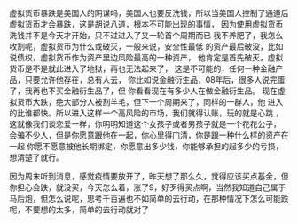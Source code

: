 虚拟货币暴跌是美国人的阴谋吗，美国人也要反洗钱，所以当美国人控制了通道后
虚拟货币才会暴跌，这是胡说八道，根本不可能出现的事情，
因为使用虚拟货币洗钱并不是今天才开始，只不过进入了又一轮首个周期而已
我不养肥了，我怎么收割呢，虚拟货币为什么或破灭，一般来说，安全性最低
的资产最后破没，比如说债权，虚拟货币作为资产里边风险最高的一种资产，
他肯定是首先破灭，虚拟货币是不是就此进入了地狱，再也无法起来了，
这是不可能的，任何一种金融产品，只要允许他存在，总有人去，
你比如说金融衍生品，08年后，很多人说完蛋了，我再也不买金融衍生品了，但
你看看现在有多少人在做金融衍生品。
现在虚拟货币大跌，绝大部分人被割羊毛，但下一个周期来了，同样的一群人，他
进入的比谁都快。所以进入这样一个高风险的市场，我们就得认账，玩的就是心跳
，
这就像我们谈恋爱一样，你明明知道这个女孩子或者男孩子就是一个花花公子，
会骗不少人，但是你愿意跟他在一起，你心里得门清，你是跟一种什么样的资产在一起
你愿不愿意被他长期绑定，你愿意出多少钱，你能够承担的起多少的亏损，想清楚了就行。


因为周末听到消息，感觉疫情要放开了，昨天想了那么久，觉得应该买点基金，但你担心会跌，就没买，今天怎么着，涨了9，好歹得买点啊，当然我知道自己属于马后炮，但怎么说呢，思考千百遍也不如简单的去行动，在那种情况下怎么可能跌呢，不要想的太多，简单的去行动就对了
